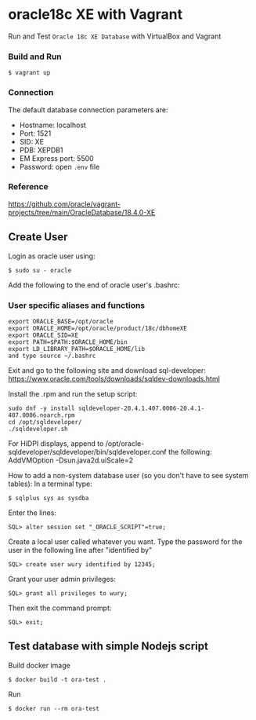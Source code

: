 # oracle18c XE with Vagrant

Run and Test `Oracle 18c XE Database` with VirtualBox and Vagrant

### Build and Run

```shell
$ vagrant up
```

### Connection
The default database connection parameters are:

- Hostname: localhost
- Port: 1521
- SID: XE
- PDB: XEPDB1
- EM Express port: 5500
- Password: open `.env` file

### Reference
https://github.com/oracle/vagrant-projects/tree/main/OracleDatabase/18.4.0-XE

## Create User

Login as oracle user using:

```shell
$ sudo su - oracle
```

Add the following to the end of oracle user's .bashrc:

### User specific aliases and functions
```
export ORACLE_BASE=/opt/oracle
export ORACLE_HOME=/opt/oracle/product/18c/dbhomeXE
export ORACLE_SID=XE
export PATH=$PATH:$ORACLE_HOME/bin
export LD_LIBRARY_PATH=$ORACLE_HOME/lib
and type source ~/.bashrc
```

Exit and go to the following site and download sql-developer: https://www.oracle.com/tools/downloads/sqldev-downloads.html

Install the .rpm and run the setup script:

```shell
sudo dnf -y install sqldeveloper-20.4.1.407.0006-20.4.1-407.0006.noarch.rpm
cd /opt/sqldeveloper/
./sqldeveloper.sh
```

For HiDPI displays, append to /opt/oracle-sqldeveloper/sqldeveloper/bin/sqldeveloper.conf the following: AddVMOption -Dsun.java2d.uiScale=2

How to add a non-system database user (so you don't have to see system tables): In a terminal type:
```shell
$ sqlplus sys as sysdba
```

Enter the lines:

```shell
SQL> alter session set "_ORACLE_SCRIPT"=true;
```

Create a local user called whatever you want. Type the password for the user in the following line after "identified by"

```shell
SQL> create user wury identified by 12345;
```

Grant your user admin privileges:

```shell
SQL> grant all privileges to wury;
```

Then exit the command prompt:

```shell
SQL> exit;
```

## Test database with simple Nodejs script

Build docker image
```shell
$ docker build -t ora-test .
```

Run
```shell
$ docker run --rm ora-test
```